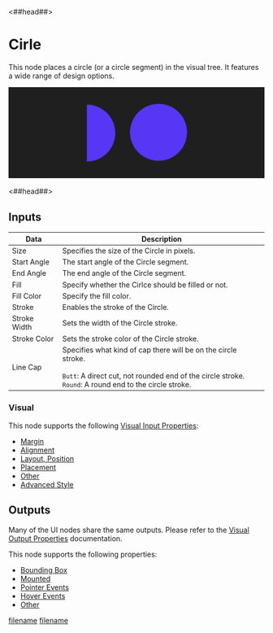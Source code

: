 <##head##>

# Cirle

This node places a circle (or a circle segment) in the visual tree. It features a wide range of design options.

<div class="ndl-image-with-background l">

![](./circle_visual.png)

</div>

<##head##>

## Inputs

| Data                                       | Description                                                                                                                                                                        |
| ------------------------------------------ | ---------------------------------------------------------------------------------------------------------------------------------------------------------------------------------- |
| <span class="ndl-data">Size</span>         | Specifies the size of the Circle in pixels.                                                                                                                                        |
| <span class="ndl-data">Start Angle</span>  | The start angle of the Circle segment.                                                                                                                                             |
| <span class="ndl-data">End Angle</span>    | The end angle of the Circle segment.                                                                                                                                               |
| <span class="ndl-data">Fill</span>         | Specify whether the Cirlce should be filled or not.                                                                                                                                |
| <span class="ndl-data">Fill Color</span>   | Specify the fill color.                                                                                                                                                            |
| <span class="ndl-data">Stroke</span>       | Enables the stroke of the Circle.                                                                                                                                                  |
| <span class="ndl-data">Stroke Width</span> | Sets the width of the Circle stroke.                                                                                                                                               |
| <span class="ndl-data">Stroke Color</span> | Sets the stroke color of the Circle stroke.                                                                                                                                        |
| <span class="ndl-data">Line Cap</span>     | Specifies what kind of cap there will be on the circle stroke.<br/><br/>`Butt`: A direct cut, not rounded end of the circle stroke.<br/>`Round`: A round end to the circle stroke. |

### Visual

This node supports the following [Visual Input Properties](nodes/ui-elements/visual-input-properties/):

-   [Margin](nodes/ui-elements/visual-input-properties/#margin)
-   [Alignment](nodes/ui-elements/visual-input-properties/#alignment)
-   [Layout, Position](nodes/ui-elements/visual-input-properties/#-position)
-   [Placement](nodes/ui-elements/visual-input-properties/#placement)
-   [Other](nodes/ui-elements/visual-input-properties/#other)
-   [Advanced Style](nodes/ui-elements/visual-input-properties/#advanced-style)

## Outputs

Many of the UI nodes share the same outputs. Please refer to the [Visual Output Properties](nodes/ui-elements/visual-output-properties/) documentation.

This node supports the following properties:

-   [Bounding Box](nodes/ui-elements/visual-output-properties/#bounding-box)
-   [Mounted](nodes/ui-elements/visual-output-properties/#mounted)
-   [Pointer Events](nodes/ui-elements/visual-output-properties/#pointer-events)
-   [Hover Events](nodes/ui-elements/visual-output-properties/#hover-events)
-   [Other](nodes/ui-elements/visual-output-properties/#other)

<div class="hidden-props-for-editor">

[filename](../visual-input-properties/README.md ':include')
[filename](../visual-output-properties/README.md ':include')

</div>
